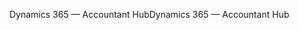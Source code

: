 <span data-ttu-id="a9a1a-101">Dynamics 365 — Accountant Hub</span><span class="sxs-lookup"><span data-stu-id="a9a1a-101">Dynamics 365 — Accountant Hub</span></span>
